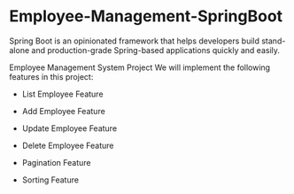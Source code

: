 # Employee-Management-SpringBoot

Spring Boot is an opinionated framework that helps developers build stand-alone and production-grade Spring-based applications quickly and easily.

Employee Management System Project
We will implement the following features in this project:
- List Employee Feature

- Add Employee Feature

- Update Employee Feature

- Delete Employee Feature

- Pagination Feature

- Sorting Feature
